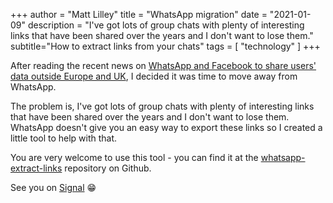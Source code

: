+++
author = "Matt Lilley"
title = "WhatsApp migration"
date = "2021-01-09"
description = "I've got lots of group chats with plenty of interesting links that have been shared over the years and I don't want to lose them."
subtitle="How to extract links from your chats"
tags = [
    "technology"
]
+++

After reading the recent news on [WhatsApp and Facebook to share users' data outside Europe and UK](https://www.bbc.co.uk/news/technology-55573149), I decided it was time to move away from WhatsApp.

The problem is, I've got lots of group chats with plenty of interesting links that have been shared over the years and I don't want to lose them. WhatsApp doesn't give you an easy way to export these links so I created a little tool to help with that.

You are very welcome to use this tool - you can find it at the [whatsapp-extract-links](https://github.com/mklilley/whatsapp-extract-links) repository on Github.

See you on [Signal](https://signal.org/) 😁